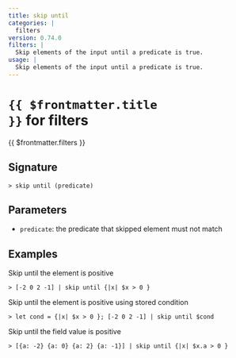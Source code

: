```yaml
---
title: skip until
categories: |
  filters
version: 0.74.0
filters: |
  Skip elements of the input until a predicate is true.
usage: |
  Skip elements of the input until a predicate is true.
---
```


# <code>{{ $frontmatter.title }}</code> for filters

<div class='command-title'>{{ $frontmatter.filters }}</div>

## Signature

```> skip until (predicate)```

## Parameters

 -  `predicate`: the predicate that skipped element must not match

## Examples

Skip until the element is positive
```shell
> [-2 0 2 -1] | skip until {|x| $x > 0 }
```

Skip until the element is positive using stored condition
```shell
> let cond = {|x| $x > 0 }; [-2 0 2 -1] | skip until $cond
```

Skip until the field value is positive
```shell
> [{a: -2} {a: 0} {a: 2} {a: -1}] | skip until {|x| $x.a > 0 }
```

